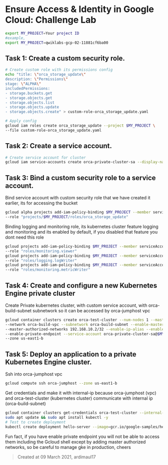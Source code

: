 # Ensure Access & Identity in Google Cloud: Challenge Lab
```bash
export MY_PROJECT=Your project ID
#example,
export MY_PROJECT=qwiklabs-gcp-02-11881cf6ba00
```

## Task 1: Create a custom security role.
```bash
# Create custom role with its permissions config
echo "title: \"orca_storage_update\"
description: \"Permissions\"
stage: \"ALPHA\"
includedPermissions:
- storage.buckets.get
- storage.objects.get
- storage.objects.list
- storage.objects.update
- storage.objects.create" > custom-role-orca_storage_update.yaml
```
```bash
# Apply config
gcloud iam roles create orca_storage_update --project $MY_PROJECT \
--file custom-role-orca_storage_update.yaml
```

## Task 2: Create a service account.
```bash
# Create service account for cluster
gcloud iam service-accounts create orca-private-cluster-sa --display-name "Orca private cluster SA"
```

## Task 3: Bind a custom security role to a service account.
Bind service account with custom security role that we have created it earlier, its for accessing the bucket
```bash
gcloud alpha projects add-iam-policy-binding $MY_PROJECT --member serviceAccount:orca-private-cluster-sa@$MY_PROJECT.iam.gserviceaccount.com \
--role "projects/$MY_PROJECT/roles/orca_storage_update"
```
Binding logging and monitoring role, its kubernetes cluster feature logging and monitoring and its enabled by default, if you disabled that feature you dont need this role
```bash
gcloud projects add-iam-policy-binding $MY_PROJECT --member serviceAccount:orca-private-cluster-sa@$MY_PROJECT.iam.gserviceaccount.com \
--role "roles/monitoring.viewer"
gcloud projects add-iam-policy-binding $MY_PROJECT --member serviceAccount:orca-private-cluster-sa@$MY_PROJECT.iam.gserviceaccount.com \
--role "roles/logging.logWriter"
gcloud projects add-iam-policy-binding $MY_PROJECT --member serviceAccount:orca-private-cluster-sa@$MY_PROJECT.iam.gserviceaccount.com \
--role "roles/monitoring.metricWriter"
```

## Task 4: Create and configure a new Kubernetes Engine private cluster
Create Private kubernetes cluster, with custom service account, with orca-build-subnet subnetwork so it can be accessed by orca-jumphost vpc
```bash
gcloud container clusters create orca-test-cluster --num-nodes 1 --master-ipv4-cidr=172.16.0.64/28 \
--network orca-build-vpc --subnetwork orca-build-subnet --enable-master-authorized-networks  \
--master-authorized-networks 192.168.10.2/32 --enable-ip-alias --enable-private-nodes \
--enable-private-endpoint --service-account orca-private-cluster-sa@$MY_PROJECT.iam.gserviceaccount.com \
--zone us-east1-b
```

## Task 5: Deploy an application to a private Kubernetes Engine cluster.
Ssh into orca-jumphost vpc
```bash
gcloud compute ssh orca-jumphost --zone us-east1-b
```
Get credentials and make it with internal-ip because orca-jumphost (vpc) and orca-test-cluster (kubernetes cluster) communicate with internal ip (orca-build-subnet)
```bash
gcloud container clusters get-credentials orca-test-cluster --internal-ip --zone us-east1-b
sudo apt update && sudo apt install kubectl -y
# Test to create deployment
kubectl create deployment hello-server --image=gcr.io/google-samples/hello-app:1.0
```
Fun fact, if you have enable private endpoint you will not be able to access them including the Gcloud shell except by adding master authorized networks, so be careful to manage gke in production, cheers
> Created at 09 March 2021, ardimaul17
